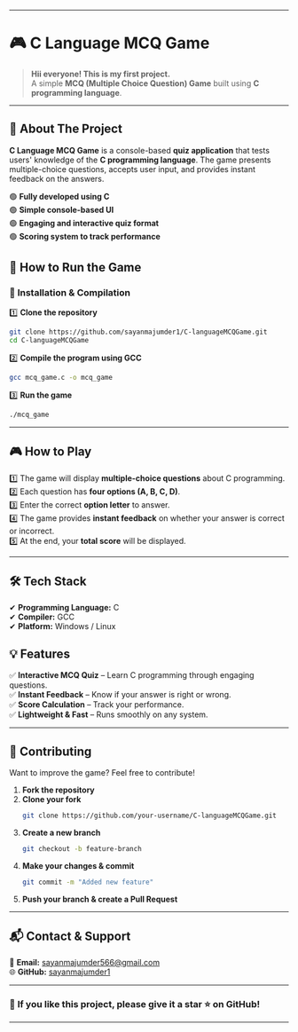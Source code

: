 

---

# **🎮 C Language MCQ Game**  

> **Hii everyone! This is my first project.**  
> A simple **MCQ (Multiple Choice Question) Game** built using **C programming language**.  


---

## 📖 **About The Project**  

**C Language MCQ Game** is a console-based **quiz application** that tests users' knowledge of the **C programming language**. The game presents multiple-choice questions, accepts user input, and provides instant feedback on the answers.  

🟢 **Fully developed using C**  
🟢 **Simple console-based UI**  
🟢 **Engaging and interactive quiz format**  
🟢 **Scoring system to track performance**  


## 🚀 **How to Run the Game**  

### 🔧 **Installation & Compilation**  

1️⃣ **Clone the repository**  
   ```bash
   git clone https://github.com/sayanmajumder1/C-languageMCQGame.git
   cd C-languageMCQGame
   ```

2️⃣ **Compile the program using GCC**  
   ```bash
   gcc mcq_game.c -o mcq_game
   ```

3️⃣ **Run the game**  
   ```bash
   ./mcq_game
   ```

---

## 🎮 **How to Play**  

1️⃣ The game will display **multiple-choice questions** about C programming.  
2️⃣ Each question has **four options (A, B, C, D)**.  
3️⃣ Enter the correct **option letter** to answer.  
4️⃣ The game provides **instant feedback** on whether your answer is correct or incorrect.  
5️⃣ At the end, your **total score** will be displayed.  

---

## 🛠️ **Tech Stack**  

✔ **Programming Language:** C  
✔ **Compiler:** GCC  
✔ **Platform:** Windows / Linux  



## 💡 **Features**  

✅ **Interactive MCQ Quiz** – Learn C programming through engaging questions.  
✅ **Instant Feedback** – Know if your answer is right or wrong.  
✅ **Score Calculation** – Track your performance.  
✅ **Lightweight & Fast** – Runs smoothly on any system.  

---

## 🤝 **Contributing**  

Want to improve the game? Feel free to contribute!  

1. **Fork the repository**  
2. **Clone your fork**  
   ```bash
   git clone https://github.com/your-username/C-languageMCQGame.git
   ```
3. **Create a new branch**  
   ```bash
   git checkout -b feature-branch
   ```
4. **Make your changes & commit**  
   ```bash
   git commit -m "Added new feature"
   ```
5. **Push your branch & create a Pull Request**  

---

## 📬 **Contact & Support**  

📧 **Email:** sayanmajumder566@gmail.com  
🌐 **GitHub:** [sayanmajumder1](https://github.com/sayanmajumder1)  

---

### 🌟 **If you like this project, please give it a star ⭐ on GitHub!**  

---

